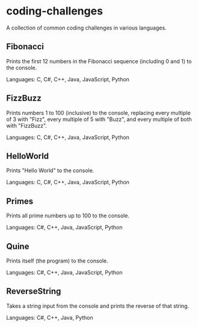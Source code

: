 # coding-challenges

A collection of common coding challenges in various languages.

## Fibonacci

Prints the first 12 numbers in the Fibonacci sequence (including 0 and 1) to the console.

Languages: C, C#, C++, Java, JavaScript, Python

## FizzBuzz

Prints numbers 1 to 100 (inclusive) to the console, replacing every multiple of 3 with "Fizz", every multiple of 5 with "Buzz", and every multiple of both with "FizzBuzz".

Languages: C, C#, C++, Java, JavaScript, Python

## HelloWorld

Prints "Hello World" to the console.

Languages: C, C#, C++, Java, JavaScript, Python

## Primes

Prints all prime numbers up to 100 to the console.

Languages: C#, C++, Java, JavaScript, Python

## Quine

Prints itself (the program) to the console.

Languages: C#, C++, Java, JavaScript, Python

## ReverseString

Takes a string input from the console and prints the reverse of that string.

Languages: C#, C++, Java, Python
